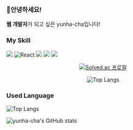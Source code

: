 ### 🌸안녕하세요!
<b>웹 개발자</b>가 되고 싶은 yunha-cha입니다!

### My Skill
<img src="https://img.shields.io/badge/JavaScript-F7DF1E?style=flat-square&logo=JavaScript&logoColor=white"/> <img alt="React" src="https://img.shields.io/badge/-React-45b8d8?style=flat-square&logo=react&logoColor=white" /> <img src="https://img.shields.io/badge/Flask-000000?style=flat-square&logo=Flask&logoColor=white"/> <img src="https://img.shields.io/badge/Firebase-FFCA28?style=flat-square&logo=Firebase&logoColor=white"/> <img src="https://img.shields.io/badge/MySQL-4479A1?style=flat-square&logo=MySQL&logoColor=white"/>

<div align="center">
  
[![Solved.ac
프로필](http://mazassumnida.wtf/api/v2/generate_badge?boj=helena0228)](https://solved.ac/helena0228)

![Top Langs](https://github-readme-stats.vercel.app/api/top-langs/?username=yunha-cha&hide=TeX&layout=compact)


  
</div>


### Used Language
![Top Langs](https://github-readme-stats.vercel.app/api/top-langs/?username=yunha-cha&hide=TeX&layout=compact)

![yunha-cha's GitHub stats](https://github-readme-stats.vercel.app/api?username=yunha-cha&show_icons=true&theme=cobalt)

### 
